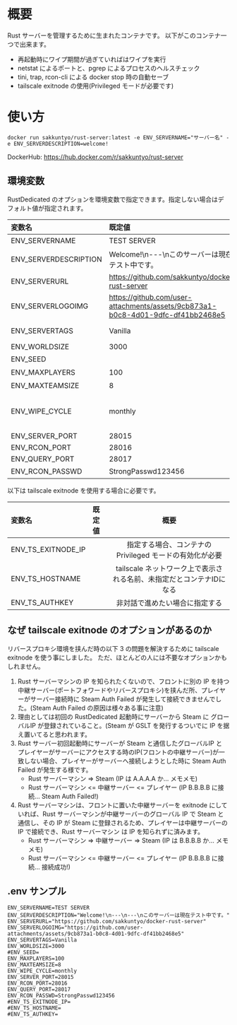 # 概要

Rust サーバーを管理するために生まれたコンテナです。
以下がこのコンテナ一つで出来ます。

- 再起動時にワイプ期間が過ぎていればはワイプを実行
- netstat によるポートと、pgrep によるプロセスのヘルスチェック
- tini, trap, rcon-cli による docker stop 時の自動セーブ
- tailscale exitnode の使用(Privileged モードが必要です)

# 使い方

```
docker run sakkuntyo/rust-server:latest -e ENV_SERVERNAME="サーバー名" -e ENV_SERVERDESCRIPTION=welcome!
```

DockerHub: https://hub.docker.com/r/sakkuntyo/rust-server

## 環境変数
RustDedicated のオプションを環境変数で指定できます。指定しない場合はデフォルト値が指定されます。

|変数名|既定値|概要|
|:-|:-|:-:|
|ENV_SERVERNAME|TEST SERVER|サーバーリストに表示される|
|ENV_SERVERDESCRIPTION|Welcome!\n---\nこのサーバーは現在テスト中です。|ここで指定した文字の末尾にワイプ予定時刻も記載される|
|ENV_SERVERURL|https://github.com/sakkuntyo/docker-rust-server| Discord のリンクやHPに置き換える |
|ENV_SERVERLOGOIMG|https://github.com/user-attachments/assets/9cb873a1-b0c8-4d01-9dfc-df41bb2468e5||
|ENV_SERVERTAGS|Vanilla|https://wiki.facepunch.com/rust/server-browser-tags|
|ENV_WORLDSIZE|3000|3000 - 6000|
|ENV_SEED||未指定では初回起動時のunixtime|
|ENV_MAXPLAYERS|100|サーバー最大人数|
|ENV_MAXTEAMSIZE|8|パーティ最大人数|
|ENV_WIPE_CYCLE|monthly|monthly<br>bi-weekly<br>weekly<br>daily|
|ENV_SERVER_PORT|28015||
|ENV_RCON_PORT|28016||
|ENV_QUERY_PORT|28017||
|ENV_RCON_PASSWD|StrongPasswd123456|既定値は非推奨|

以下は tailscale exitnode を使用する場合に必要です。

|変数名|既定値|概要|
|:-|:-|:-:|
|ENV_TS_EXITNODE_IP||指定する場合、コンテナの Privileged モードの有効化が必要|
|ENV_TS_HOSTNAME||tailscale ネットワーク上で表示される名前、未指定だとコンテナIDになる|
|ENV_TS_AUTHKEY||非対話で進めたい場合に指定する|

## なぜ tailscale exitnode のオプションがあるのか
リバースプロキシ環境を挟んだ時の以下 3 の問題を解決するために tailscale exitnode を使う事にしました。
ただ、ほとんどの人には不要なオプションかもしれません。

1. Rust サーバーマシンの IP を知られたくないので、フロントに別の IP を持つ中継サーバー(ポートフォワードやリバースプロキシ)を挟んだ所、プレイヤーがサーバー接続時に Steam Auth Failed が発生して接続できませんでした。(Steam Auth Failed の原因は様々ある事に注意)
2. 理由としては初回の RustDedicated 起動時にサーバーから Steam に グローバルIP が登録されていること。(Steam が GSLT を発行するついでに IP を据え置いてると思われます。
3. Rust サーバー初回起動時にサーバーが Steam と通信したグローバルIP と プレイヤーがサーバーにアクセスする時のIP(フロントの中継サーバー)が一致しない場合、プレイヤーがサーバーへ接続しようとした時に Steam Auth Failed が発生する様です。
   - Rust サーバーマシン => Steam (IP は A.A.A.A か... メモメモ)
   - Rust サーバーマシン <= 中継サーバー <= プレイヤー (IP B.B.B.B に接続... Steam Auth Failed!)
4. Rust サーバーマシンは、フロントに置いた中継サーバーを exitnode にしていれば、Rust サーバーマシンが中継サーバーのグローバル IP で Steam と通信し、その IP が Steam に登録されるため、プレイヤーは中継サーバーの IP で接続でき、Rust サーバーマシン は IP を知られずに済みます。
   - Rust サーバーマシン => 中継サーバー => Steam (IP は B.B.B.B か... メモメモ)
   - Rust サーバーマシン <= 中継サーバー <= プレイヤー (IP B.B.B.B に接続... 接続成功!)


## .env サンプル

```
ENV_SERVERNAME=TEST SERVER
ENV_SERVERDESCRIPTION="Welcome!\n---\n---\nこのサーバーは現在テスト中です。"
ENV_SERVERURL="https://github.com/sakkuntyo/docker-rust-server"
ENV_SERVERLOGOIMG="https://github.com/user-attachments/assets/9cb873a1-b0c8-4d01-9dfc-df41bb2468e5"
ENV_SERVERTAGS=Vanilla
ENV_WORLDSIZE=3000
#ENV_SEED=
ENV_MAXPLAYERS=100
ENV_MAXTEAMSIZE=8
ENV_WIPE_CYCLE=monthly
ENV_SERVER_PORT=28015
ENV_RCON_PORT=28016
ENV_QUERY_PORT=28017
ENV_RCON_PASSWD=StrongPasswd123456
#ENV_TS_EXITNODE_IP=
#ENV_TS_HOSTNAME=
#ENV_TS_AUTHKEY=
```
